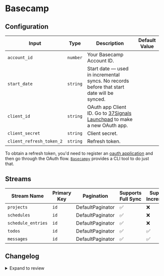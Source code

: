 # Basecamp

## Configuration

| Input | Type | Description | Default Value |
|-------|------|-------------|---------------|
| `account_id` | `number` | Your Basecamp Account ID.  |  |
| `start_date` | `string` | Start date — used in incremental syncs. No records before that start date will be synced.  |  |
| `client_id` | `string` | OAuth app Client ID. Go to [37Signals Launchpad](https://launchpad.37signals.com/integrations) to make a new OAuth app.  |  |
| `client_secret` | `string` | Client secret.  |  |
| `client_refresh_token_2` | `string` | Refresh token.  |  |

To obtain a refresh token, you'd need to register an [oauth application](https://launchpad.37signals.com/integrations) and then go through the OAuth flow. [`Basecampy`](https://github.com/phistrom/basecampy3) provides a CLI tool to do just that.

## Streams

| Stream Name | Primary Key | Pagination | Supports Full Sync | Supports Incremental |
|-------------|-------------|------------|---------------------|----------------------|
| `projects` | `id` | DefaultPaginator | ✅ |  ❌  |
| `schedules` | `id` | DefaultPaginator | ✅ |  ❌  |
| `schedule_entries` | `id` | DefaultPaginator | ✅ |  ❌  |
| `todos` | `id` | DefaultPaginator | ✅ |  ✅  |
| `messages` | `id` | DefaultPaginator | ✅ |  ✅  |


## Changelog

<details>
  <summary>Expand to review</summary>

| Version | Date | Pull Request | Subject |
|---------|------|--------------|---------|
| 0.0.3 | 2025-01-25 | [47905](https://github.com/airbytehq/airbyte/pull/47905) | Update dependencies |
| 0.0.2 | 2024-10-09 | [46660](https://github.com/airbytehq/airbyte/pull/46660) | Update dependencies |
| 0.0.1 | 2024-08-12 | | Initial release by natikgadzhi via Connector Builder |

</details>
